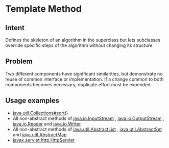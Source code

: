 # Template Method


## Intent
Defines the skeleton of an algorithm in the superclass but lets subclasses override specific steps of the algorithm without changing its structure.


## Problem 
Two different components have significant similarities, but demonstrate no reuse of common interface or implementation. If a change common to both components becomes necessary, duplicate effort must be expended.


## Usage examples
* [java.util.Collections#sort()](https://docs.oracle.com/javase/8/docs/api/java/util/Collections.html#sort-java.util.List-java.util.Comparator-)
* All non-abstract methods of [java.io.InputStream](http://docs.oracle.com/javase/8/docs/api/java/io/InputStream.html) , [java.io.OutputStream](http://docs.oracle.com/javase/8/docs/api/java/io/OutputStream.html) , [java.io.Reader](http://docs.oracle.com/javase/8/docs/api/java/io/Reader.html) and [java.io.Writer](http://docs.oracle.com/javase/8/docs/api/java/io/Writer.html) 
* All non-abstract methods of [java.util.AbstractList](http://docs.oracle.com/javase/8/docs/api/java/util/AbstractList.html) , [java.util.AbstractSet](http://docs.oracle.com/javase/8/docs/api/java/util/AbstractSet.html) and [java.util.AbstractMap](http://docs.oracle.com/javase/8/docs/api/java/util/AbstractMap.html) 
* [javax.servlet.http.HttpServlet](http://docs.oracle.com/javaee/7/api/javax/servlet/http/HttpServlet.html)